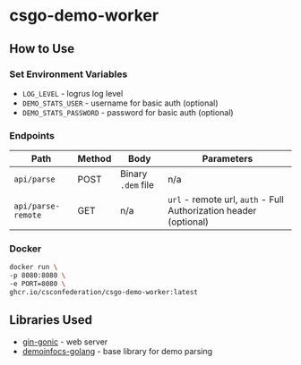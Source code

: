 # csgo-demo-worker

## How to Use

### Set Environment Variables

- `LOG_LEVEL` - logrus log level
- `DEMO_STATS_USER` - username for basic auth (optional)
- `DEMO_STATS_PASSWORD` - password for basic auth (optional)

### Endpoints

| Path               | Method | Body               | Parameters                                                        |
|--------------------|--------|--------------------|-------------------------------------------------------------------|
| `api/parse`        | POST   | Binary `.dem` file | n/a                                                               |
| `api/parse-remote` | GET    | n/a                | `url` - remote url, `auth` - Full Authorization header (optional) |

### Docker
```bash
docker run \
-p 8080:8080 \ 
-e PORT=8080 \
ghcr.io/csconfederation/csgo-demo-worker:latest
```


## Libraries Used

- [gin-gonic](https://github.com/gin-gonic/) - web server
- [demoinfocs-golang](https://github.com/markus-wa/demoinfocs-golang) - base library for demo parsing
